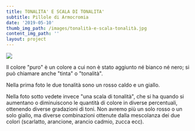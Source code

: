 ```yaml
---
title: TONALITA' E SCALA DI TONALITA'
subtitle: Pillole di Armocromia
date: '2019-05-10'
thumb_img_path: /images/tonalità-e-scala-tonalità.jpg
content_img_path: ''
layout: project
---
```

![](/images/tonalità-e-scala-tonalità.jpg)

Il colore "puro" è un colore a cui non è stato aggiunto né bianco né nero; si può chiamare anche "tinta" o "tonalità".

Nella prima foto le due tonalità sono un rosso caldo e un giallo.

Nella foto sotto vedete invece "una scala di tonalità", che si ha quando si aumentano o diminuiscono le quantità di colore in diverse percentuali, ottenendo diverse gradazioni di toni. Non avremo più un solo rosso o un solo giallo, ma diverse combinazioni ottenute dalla mescolanza dei due colori (scarlatto, arancione, arancio cadmio, zucca ecc).
